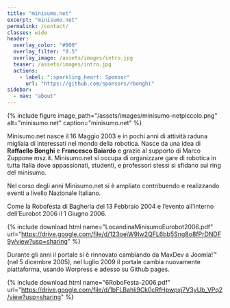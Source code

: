 ```yaml
---
title: "minisumo.net"
excerpt: "minisumo.net"
permalink: /contact/
classes: wide
header:
  overlay_color: "#000"
  overlay_filter: "0.5"
  overlay_image: /assets/images/intro.jpg
  teaser: /assets/images/intro.jpg
  actions:
    - label: ":sparkling_heart: Sponsor"
      url: "https://github.com/sponsors/rbonghi"
sidebar:
  - nav: "about"
---
```


{% include figure image_path="/assets/images/minisumo-netpiccolo.png" alt="minisumo.net" caption="minisumo.net" %}

Minisumo.net nasce il 16 Maggio 2003 e in pochi anni di attività raduna migliaia di interessati nel mondo della robotica.
Nasce da una idea di **Raffaello Bonghi** e **Francesco Baiardo** e grazie al supporto di Marco Zuppone msz.it.
Minisumo.net si occupa di organizzare gare di robotica in tutta Italia dove appassionati, studenti, e professori stessi si sfidano sui ring del minisumo.

Nel corso degli anni Minisumo.net si è ampliato contribuendo e realizzando eventi a livello Nazionale Italiano.

Come la Robofesta di Bagheria del 13 Febbraio 2004 e l’evento all’interno dell’Eurobot 2006 il 1 Giugno 2006.

{% include download.html name="LocandinaMinisumoEurobot2006.pdf" url="https://drive.google.com/file/d/123oeiW9Iw2QFL6bb5Sng8o8fPrDNDF9y/view?usp=sharing" %}

Durante gli anni il portale si è rinnovato cambiando da MaxDev a Joomla!™ (nel 5 dicembre 2005), nel luglio 2009 il portale cambia nuovamente piattaforma, usando Worpress e adesso su Github pages.

{% include download.html name="6RoboFesta-2006.pdf" url="https://drive.google.com/file/d/1bFLBahli9Ck0cRfHpwpxj7V3yUb_VPq2/view?usp=sharing" %}